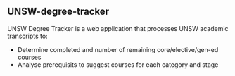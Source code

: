 ## UNSW-degree-tracker

UNSW Degree Tracker is a web application that processes UNSW academic transcripts to:
* Determine completed and number of remaining core/elective/gen-ed courses
* Analyse prerequisits to suggest courses for each category and stage
